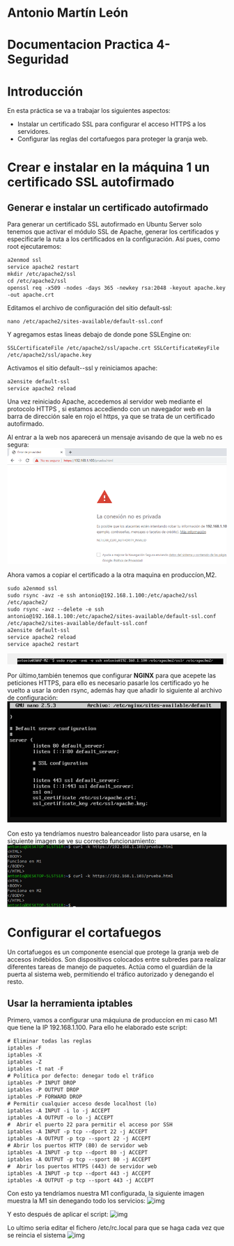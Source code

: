 # Antonio Martín León
# Documentacion Practica 4-Seguridad

# Introducción
En esta práctica se va a trabajar los siguientes aspectos:
+ Instalar un certificado SSL para configurar el acceso HTTPS a los servidores.
+ Configurar las reglas del cortafuegos para proteger la granja web.

# Crear e instalar en la máquina 1 un certificado SSL autofirmado
## Generar e instalar un certificado autofirmado
Para generar un certificado SSL autofirmado en Ubuntu Server solo tenemos que activar el módulo SSL de Apache, generar los certificados y especificarle la ruta a los certificados en la configuración. Así pues, como root ejecutaremos:
```
a2enmod ssl
service apache2 restart
mkdir /etc/apache2/ssl
cd /etc/apache2/ssl
openssl req -x509 -nodes -days 365 -newkey rsa:2048 -keyout apache.key -out apache.crt
```

Editamos el archivo de configuración del sitio default-ssl:
```
nano /etc/apache2/sites-available/default-ssl.conf
```
Y agregamos estas lineas debajo de donde pone SSLEngine on:
```
SSLCertificateFile /etc/apache2/ssl/apache.crt SSLCertificateKeyFile /etc/apache2/ssl/apache.key
```
Activamos el sitio default--ssl y reiniciamos apache:
```
a2ensite default-ssl
service apache2 reload
```
Una vez reiniciado Apache, accedemos al servidor web mediante el protocolo HTTPS , si estamos accediendo con un navegador web en la barra de dirección sale en rojo el https, ya que se trata de un certificado autofirmado.

Al entrar a la web nos aparecerá un mensaje avisando de que la web no es segura:
![img](https://github.com/antonioml97/SWAP/blob/master/practica4/img/Screenshot_2.png)

Ahora vamos a copiar el certificado a la otra maquina en produccíon,M2.
```
sudo a2enmod ssl
sudo rsync -avz -e ssh antonio@192.168.1.100:/etc/apache2/ssl /etc/apache2/
sudo rsync -avz --delete -e ssh antonio@192.168.1.100:/etc/apache2/sites-available/default-ssl.conf /etc/apache2/sites-available/default-ssl.conf
a2ensite default-ssl
service apache2 reload
service apache2 restart
```
![img](https://github.com/antonioml97/SWAP/blob/master/practica4/img/Copia_m1_m2.png)

Por último,también tenemos que configurar **NGINX** para que acepete las peticiones HTTPS, para ello es necesario pasarle los certificado yo he vuelto a usar la orden rsync, además hay que añadir lo siguiente al archivo de configuración:
![img](https://github.com/antonioml97/SWAP/blob/master/practica4/img/Nginx.png)

Con esto ya tendríamos nuestro baleanceador listo para usarse, en la siguiente imagen se ve su correcto funcionamiento:
![img](https://github.com/antonioml97/SWAP/blob/master/practica4/img/Ngix__ok.png)

# Configurar el cortafuegos
Un cortafuegos es un componente esencial que protege la granja web de accesos indebidos. Son dispositivos colocados entre subredes para realizar diferentes tareas
de manejo de paquetes. Actúa como el guardián de la puerta al sistema web, permitiendo el tráfico autorizado y denegando el resto.
## Usar la herramienta iptables
Primero, vamos a configurar una máquiuna de produccíon en mi caso M1 que tiene la IP 192.168.1.100. Para ello he elaborado este script:
```
# Eliminar todas las reglas
iptables -F
iptables -X
iptables -Z
iptables -t nat -F
# Política por defecto: denegar todo el tráfico
iptables -P INPUT DROP
iptables -P OUTPUT DROP
iptables -P FORWARD DROP
# Permitir cualquier acceso desde localhost (lo)
iptables -A INPUT -i lo -j ACCEPT
iptables -A OUTPUT -o lo -j ACCEPT
#  Abrir el puerto 22 para permitir el acceso por SSH
iptables -A INPUT -p tcp --dport 22 -j ACCEPT
iptables -A OUTPUT -p tcp --sport 22 -j ACCEPT
# Abrir los puertos HTTP (80) de servidor web
iptables -A INPUT -p tcp --dport 80 -j ACCEPT
iptables -A OUTPUT -p tcp --sport 80 -j ACCEPT
#  Abrir los puertos HTTPS (443) de servidor web
iptables -A INPUT -p tcp --dport 443 -j ACCEPT
iptables -A OUTPUT -p tcp --sport 443 -j ACCEPT
````

Con esto ya tendríamos nuestra M1 configurada, la siguiente imagen muestra la M1 sin denegando todo los servicios:
![img](https://github.com/antonioml97/SWAP/blob/master/practica4/img/Prueba_tras_limpiar_iptables.png)

Y esto después de aplicar el script:
![img](https://github.com/antonioml97/SWAP/blob/master/practica4/img/Tras_script.png)

Lo ultimo seria editar el fichero /etc/rc.local para que se haga cada vez que se reincia el sistema
![img](https://github.com/antonioml97/SWAP/blob/master/practica4/img/IPTables_Script.png)
